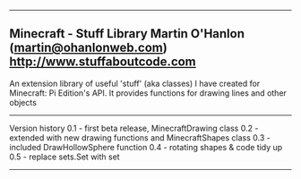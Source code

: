 -------------------------------------------------------------------------------
Minecraft - Stuff Library
Martin O'Hanlon (martin@ohanlonweb.com)
http://www.stuffaboutcode.com
-------------------------------------------------------------------------------

An extension library of useful 'stuff' (aka classes) I have created for 
Minecraft: Pi Edition's API.  It provides functions for drawing lines
and other objects

------------------------------------------------------------------------------

Version history
0.1 - first beta release, MinecraftDrawing class
0.2 - extended with new drawing functions and MinecraftShapes class
0.3 - included DrawHollowSphere function
0.4 - rotating shapes & code tidy up
0.5 - replace sets.Set with set

-------------------------------------------------------------------------------
